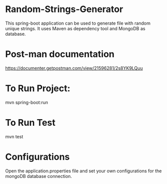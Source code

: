 # Random-Strings-Generator
This spring-boot application can be used to generate file with random unique strings. It uses Maven as dependency tool and MongoDB as database.
# Post-man documentation 
https://documenter.getpostman.com/view/21596281/2s8YK9LQuu
# To Run Project:
mvn spring-boot:run
# To Run Test
mvn test
# Configurations
Open the application.properties file and set your own configurations for the mongoDB database connection.
